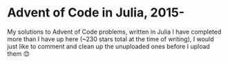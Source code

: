 # Advent of Code in Julia, 2015-
My solutions to Advent of Code problems, written in Julia
I have completed more than I have up here (~230 stars total at the time of writing), I would just like to comment and clean up the unuploaded ones before I upload them 😊

